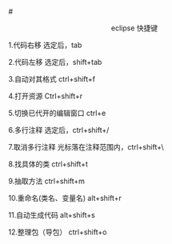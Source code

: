 #<center>eclipse 快捷键</center>

1.代码右移				选定后，tab

2.代码左移				选定后，shift+tab

3.自动对其格式				ctrl+shift+f

4.打开资源				Ctrl+shift+r

5.切换已代开的编辑窗口		ctrl+e

6.多行注释				选定后，ctrl+shift+/    

7.取消多行注释				光标落在注释范围内，ctrl+shift+\

8.找具体的类				ctrl+shift+t

9.抽取方法				ctrl+shift+m

10.重命名(类名、变量名)		alt+shift+r

11.自动生成代码			alt+shift+s

12.整理包（导包）			ctrl+shift+o